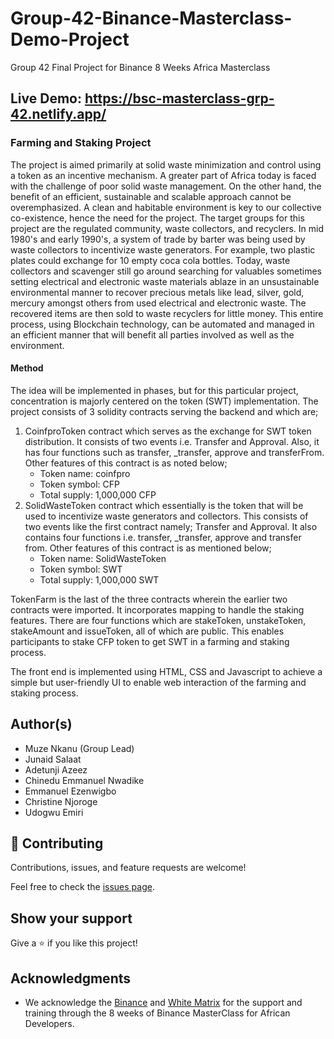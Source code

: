 # Group-42-Binance-Masterclass-Demo-Project
Group 42 Final Project for Binance 8 Weeks Africa Masterclass

## Live Demo: https://bsc-masterclass-grp-42.netlify.app/

### Farming and Staking Project

The project is aimed primarily at solid waste minimization and control using a token as an incentive mechanism. A greater part of Africa today is faced with the challenge of poor solid waste management. On the other hand, the benefit of an efficient, sustainable and scalable approach cannot be overemphasized. A clean and habitable environment is key to our collective co-existence, hence the need for the project.
The target groups for this project are the regulated community, waste collectors, and recyclers. In mid 1980's and early 1990's, a system of trade by barter was being used by waste collectors to incentivize waste generators. For example, two plastic plates could exchange for 10 empty coca cola bottles. Today, waste collectors and scavenger still go around searching for valuables sometimes setting electrical and electronic waste materials ablaze in an unsustainable environmental manner to recover precious metals like lead, silver, gold, mercury amongst others from used electrical and electronic waste. The recovered items are then sold to waste recyclers for little money. This entire process, using Blockchain technology, can be automated and managed in an efficient manner that will benefit all parties involved as well as the environment.

#### Method
The idea will be implemented in phases, but for this particular project, concentration is majorly centered on the token (SWT) implementation.
The project consists of 3 solidity contracts serving the backend and which are;
1. CoinfproToken contract which serves as the exchange for SWT token distribution. It consists of two events i.e. Transfer and Approval. Also, it has four functions such as transfer, _transfer, approve and transferFrom. Other features of this contract is as noted below;
    - Token name: coinfpro
    - Token symbol: CFP
    - Total supply: 1,000,000 CFP
2. SolidWasteToken contract which essentially is the token that will be used to incentivize waste generators and collectors. This consists of two events like the first contract namely; Transfer and Approval. It also contains four functions i.e. transfer, _transfer, approve and transfer from. Other features of this contract is as mentioned below;
    - Token name: SolidWasteToken
    - Token symbol: SWT
    - Total supply: 1,000,000 SWT

TokenFarm is the last of the three contracts wherein the earlier two contracts were imported. It incorporates mapping to handle the staking features. There are four functions which are stakeToken, unstakeToken, stakeAmount and issueToken, all of which are public. This enables participants to stake CFP token to get SWT in a farming and staking process.

The front end is implemented using HTML, CSS and Javascript to achieve a simple but user-friendly UI to enable web interaction of the farming and staking process.




## Author(s)
- Muze Nkanu (Group Lead)
- Junaid Salaat
- Adetunji Azeez
- Chinedu Emmanuel Nwadike
- Emmanuel Ezenwigbo
- Christine Njoroge
- Udogwu Emiri

## 🤝 Contributing

Contributions, issues, and feature requests are welcome!

Feel free to check the [issues page](issues/).

## Show your support

Give a ⭐️ if you like this project!

## Acknowledgments

- We acknowledge the [Binance](binance.com) and [White Matrix](https://medium.com/white-matrix/) for the support and training through the 8 weeks of Binance MasterClass for African Developers.





  
